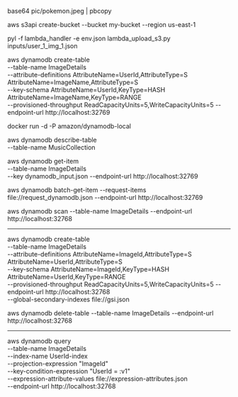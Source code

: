 
base64 pic/pokemon.jpeg | pbcopy

aws s3api create-bucket --bucket my-bucket --region us-east-1


pyl -f lambda_handler -e env.json lambda_upload_s3.py inputs/user_1_img_1.json

aws dynamodb create-table \
    --table-name ImageDetails \
    --attribute-definitions AttributeName=UserId,AttributeType=S AttributeName=ImageName,AttributeType=S \
    --key-schema AttributeName=UserId,KeyType=HASH AttributeName=ImageName,KeyType=RANGE \
    --provisioned-throughput ReadCapacityUnits=5,WriteCapacityUnits=5 --endpoint-url http://localhost:32769
    
 docker run -d -P amazon/dynamodb-local

aws dynamodb describe-table \
    --table-name MusicCollection
    
aws dynamodb get-item \
    --table-name ImageDetails \
    --key dynamodb_input.json --endpoint-url http://localhost:32769
    
aws dynamodb batch-get-item --request-items file://request_dynamodb.json --endpoint-url http://localhost:32769

aws dynamodb scan --table-name ImageDetails --endpoint-url http://localhost:32768



---
aws dynamodb create-table \
    --table-name ImageDetails \
    --attribute-definitions AttributeName=ImageId,AttributeType=S AttributeName=UserId,AttributeType=S \
    --key-schema AttributeName=ImageId,KeyType=HASH AttributeName=UserId,KeyType=RANGE  \
    --provisioned-throughput ReadCapacityUnits=5,WriteCapacityUnits=5 --endpoint-url http://localhost:32768 \
    --global-secondary-indexes file://gsi.json

 aws dynamodb delete-table --table-name ImageDetails --endpoint-url http://localhost:32768

-----

aws dynamodb query \
    --table-name ImageDetails \
    --index-name UserId-index \
    --projection-expression "ImageId" \
    --key-condition-expression "UserId = :v1" \
    --expression-attribute-values file://expression-attributes.json \
    --endpoint-url http://localhost:32768